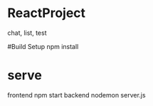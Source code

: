 # ReactProject
chat, list, test

#Build Setup
npm install

# serve
frontend npm start
backend nodemon server.js
